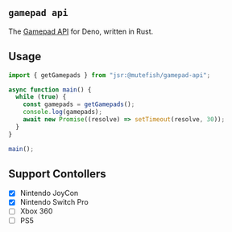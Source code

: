 ## `gamepad api`

The [Gamepad API](https://developer.mozilla.org/en-US/docs/Web/API/Gamepad) for Deno, written in Rust.

## Usage

```ts
import { getGamepads } from "jsr:@mutefish/gamepad-api";

async function main() {
  while (true) {
    const gamepads = getGamepads();
    console.log(gamepads);
    await new Promise((resolve) => setTimeout(resolve, 30));
  }
}

main();
```

## Support Contollers

- [x] Nintendo JoyCon
- [x] Nintendo Switch Pro
- [ ] Xbox 360
- [ ] PS5

